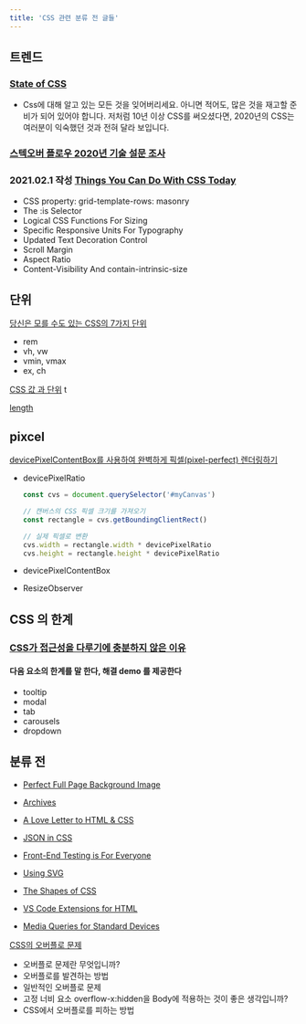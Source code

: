 ```yaml
---
title: 'CSS 관련 분류 전 글들'
---
```


## 트렌드

### [State of CSS](https://2020.stateofcss.com/ko-KR/)

-   Css에 대해 알고 있는 모든 것을 잊어버리세요. 아니면 적어도, 많은 것을 재고할 준비가 되어 있어야 합니다. 저처럼 10년 이상 CSS를 써오셨다면, 2020년의 CSS는 여러분이 익숙했던 것과 전혀 달라 보입니다.

### [스텍오버 플로우 2020년 기술 설문 조사](https://insights.stackoverflow.com/survey/2020#technology-platforms-all-respondents5)

### 2021.02.1 작성 [Things You Can Do With CSS Today](https://www.smashingmagazine.com/2021/02/things-you-can-do-with-css-today/)

-   CSS property: grid-template-rows: masonry
-   The :is Selector
-   Logical CSS Functions For Sizing
-   Specific Responsive Units For Typography
-   Updated Text Decoration Control
-   Scroll Margin
-   Aspect Ratio
-   Content-Visibility And contain-intrinsic-size

## 단위

[당신은 모를 수도 있는 CSS의 7가지 단위](https://webdesign.tutsplus.com/ko/articles/7-css-units-you-might-not-know-about--cms-22573)

-   rem
-   vh, vw
-   vmin, vmax
-   ex, ch

[CSS 값 과 단위](https://developer.mozilla.org/ko/docs/Learn/CSS/Building_blocks/Values_and_units) t

[length](https://developer.mozilla.org/ko/docs/Web/CSS/length)

## pixcel

[devicePixelContentBox를 사용하여 완벽하게 픽셀(pixel-perfect) 렌더링하기](https://ui.toast.com/weekly-pick/ko_20200728)

-   devicePixelRatio

    ```js
    const cvs = document.querySelector('#myCanvas')

    // 캔버스의 CSS 픽셀 크기를 가져오기
    const rectangle = cvs.getBoundingClientRect()

    // 실제 픽셀로 변환
    cvs.width = rectangle.width * devicePixelRatio
    cvs.height = rectangle.height * devicePixelRatio
    ```

-   devicePixelContentBox
-   ResizeObserver

## CSS 의 한계

### [CSS가 접근성을 다루기에 충분하지 않은 이유](https://www.smashingmagazine.com/2021/06/css-javascript-requirements-accessible-components/)

#### 다음 요소의 한계를 말 한다, 해결 demo 를 제공한다

-   tooltip
-   modal
-   tab
-   carousels
-   dropdown

## 분류 전

-   [Perfect Full Page Background Image](https://css-tricks.com/perfect-full-page-background-image/)

-   [Archives](https://css-tricks.com/archives/)

-   [A Love Letter to HTML & CSS](https://css-tricks.com/a-love-letter-to-html-css/)

-   [JSON in CSS](https://css-tricks.com/json-in-css/)

-   [Front-End Testing is For Everyone](https://css-tricks.com/front-end-testing-is-for-everyone/)

-   [Using SVG](https://css-tricks.com/using-svg/)

-   [The Shapes of CSS](https://css-tricks.com/the-shapes-of-css/)

-   [VS Code Extensions for HTML](https://css-tricks.com/vs-code-extensions-for-html/)

-   [Media Queries for Standard Devices](https://css-tricks.com/snippets/css/media-queries-for-standard-devices/)

[CSS의 오버플로 문제](https://www.smashingmagazine.com/2021/04/css-overflow-issues/)

-   오버플로 문제란 무엇입니까?
-   오버플로를 발견하는 방법
-   일반적인 오버플로 문제
-   고정 너비 요소 overflow-x:hidden을 Body에 적용하는 것이 좋은 생각입니까?
-   CSS에서 오버플로를 피하는 방법
